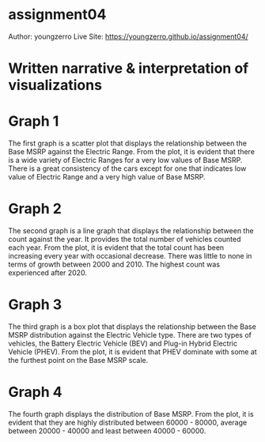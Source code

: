 # assignment04

Author: youngzerro
Live Site: https://youngzerro.github.io/assignment04/

# Written narrative & interpretation of visualizations
# Graph 1
The first graph is a scatter plot that displays the relationship between the
Base MSRP against the Electric Range. From the plot, it is evident that there
is a wide variety of Electric Ranges for a very low values of Base MSRP. There
is a great consistency of the cars except for one that indicates low value of
Electric Range and a very high value of Base MSRP.

# Graph 2
The second graph is a line graph that displays the relationship between the count against the
year. It provides the total number of vehicles counted each year. From the plot, it is evident that the total count has been increasing every year with occasional decrease. There was little to none in terms of growth between 2000 and 2010.
The highest count was experienced after 2020.

# Graph 3
The third graph is a box plot that displays the relationship between the Base MSRP distribution against the
Electric Vehicle type. There are two types of vehicles, the Battery Electric Vehicle (BEV) and  Plug-in Hybrid Electric Vehicle (PHEV). From the plot, it is evident that PHEV dominate with some at the furthest point on the Base MSRP scale. 

# Graph 4
The fourth graph displays the distribution of Base MSRP. From the plot, it is evident that they are highly distributed between 60000 - 80000, average between 20000 - 40000 and least between 40000 - 60000. 
